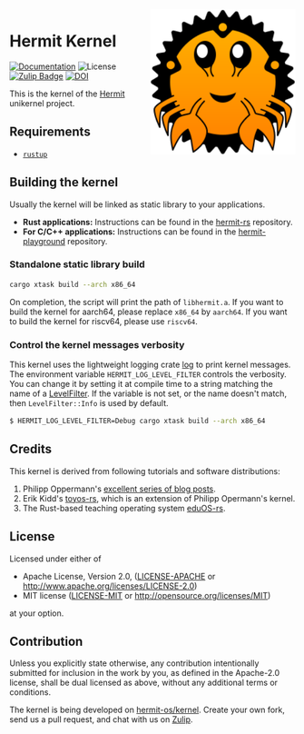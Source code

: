 <img width="256" align="right" src="https://github.com/hermit-os/.github/blob/main/logo/hermit-logo.svg" />

# Hermit Kernel

[![Documentation](https://img.shields.io/badge/docs-latest-blue.svg)](https://hermit-os.github.io/kernel/hermit/)
![License](https://img.shields.io/badge/license-MIT%2FApache--2.0-blue)
[![Zulip Badge](https://img.shields.io/badge/chat-hermit-57A37C?logo=zulip)](https://hermit.zulipchat.com/)
[![DOI](https://zenodo.org/badge/DOI/10.5281/zenodo.14645534.svg)](https://doi.org/10.5281/zenodo.14645534)

This is the kernel of the [Hermit](https://github.com/hermit-os) unikernel project.

## Requirements

* [`rustup`](https://www.rust-lang.org/tools/install)

## Building the kernel

Usually the kernel will be linked as static library to your applications.

- **Rust applications:** Instructions can be found in the [hermit-rs](https://github.com/hermit-os/hermit-rs) repository.
- **For C/C++ applications:** Instructions can be found in the [hermit-playground](https://github.com/hermit-os/hermit-playground) repository.
 

### Standalone static library build

```sh
cargo xtask build --arch x86_64
```

On completion, the script will print the path of `libhermit.a`.
If you want to build the kernel for aarch64, please replace `x86_64` by `aarch64`.
If you want to build the kernel for riscv64, please use `riscv64`. 

### Control the kernel messages verbosity

This kernel uses the lightweight logging crate [log](https://github.com/rust-lang/log) to print kernel messages.
The environment variable `HERMIT_LOG_LEVEL_FILTER` controls the verbosity. 
You can change it by setting it at compile time to a string matching the name of a [LevelFilter](https://docs.rs/log/0.4.8/log/enum.LevelFilter.html).
If the variable is not set, or the name doesn't match, then `LevelFilter::Info` is used by default.

```sh
$ HERMIT_LOG_LEVEL_FILTER=Debug cargo xtask build --arch x86_64
```

## Credits

This kernel is derived from following tutorials and software distributions:

1. Philipp Oppermann's [excellent series of blog posts][opp].
2. Erik Kidd's [toyos-rs][kidd], which is an extension of Philipp Opermann's kernel.
3. The Rust-based teaching operating system [eduOS-rs][eduos].

[opp]: http://blog.phil-opp.com/
[kidd]: http://www.randomhacks.net/bare-metal-rust/
[eduos]: http://rwth-os.github.io/eduOS-rs/

## License

Licensed under either of

* Apache License, Version 2.0, ([LICENSE-APACHE](LICENSE-APACHE) or http://www.apache.org/licenses/LICENSE-2.0)
* MIT license ([LICENSE-MIT](LICENSE-MIT) or http://opensource.org/licenses/MIT)

at your option.

## Contribution

Unless you explicitly state otherwise, any contribution intentionally submitted for inclusion in the work by you, as defined in the Apache-2.0 license, shall be dual licensed as above, without any additional terms or conditions.

The kernel is being developed on [hermit-os/kernel](https://github.com/hermit-os/kernel).
Create your own fork, send us a pull request, and chat with us on [Zulip](https://hermit.zulipchat.com/).
